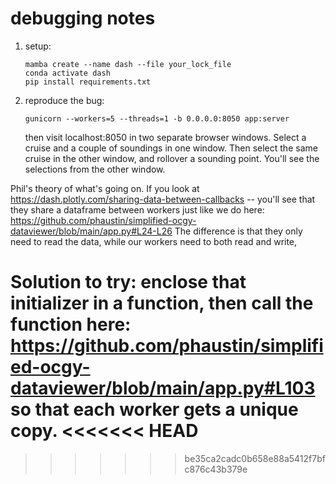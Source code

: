 # debugging notes

1. setup:

       mamba create --name dash --file your_lock_file
       conda activate dash
       pip install requirements.txt

2. reproduce the bug:


       gunicorn --workers=5 --threads=1 -b 0.0.0.0:8050 app:server

   then visit localhost:8050 in two separate browser windows.  Select a cruise and a couple of
   soundings in one window.  Then select the same cruise in the other window, and rollover a
   sounding point.  You'll see the selections from the other window.


Phil's theory of what's going on.  If you look at https://dash.plotly.com/sharing-data-between-callbacks -- you'll see that they share a dataframe between workers just like we do here: https://github.com/phaustin/simplified-ocgy-dataviewer/blob/main/app.py#L24-L26  The difference is
that they only need to read the data, while our workers need to both read and write,

Solution to try:  enclose that initializer in a function, then call the function here:
https://github.com/phaustin/simplified-ocgy-dataviewer/blob/main/app.py#L103  so that each worker
gets a unique copy.
<<<<<<< HEAD
=======

>>>>>>> be35ca2cadc0b658e88a5412f7bfc876c43b379e
